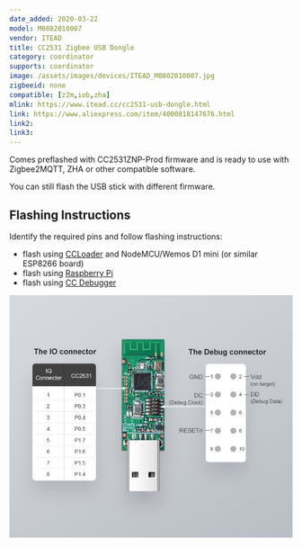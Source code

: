 ```yaml
---
date_added: 2020-03-22
model: M0802010007
vendor: ITEAD
title: CC2531 Zigbee USB Dongle
category: coordinator
supports: coordinator
image: /assets/images/devices/ITEAD_M0802010007.jpg
zigbeeid: none
compatible: [z2m,iob,zha]
mlink: https://www.itead.cc/cc2531-usb-dongle.html
link: https://www.aliexpress.com/item/4000818147676.html
link2: 
link3: 
---
```

Comes preflashed with CC2531ZNP-Prod firmware and is ready to use with Zigbee2MQTT, ZHA or other compatible software.

You can still flash the USB stick with different firmware.

## Flashing Instructions
Identify the required pins and follow flashing instructions:
- flash using [CCLoader](/flashing_ccloader.html) and NodeMCU/Wemos D1 mini (or similar ESP8266 board)
- flash using [Raspberry Pi](http://www.marrold.co.uk/2019/12/flashing-cc2530-cc2591-zigbee-module.html)
- flash using [CC Debugger](https://www.zigbee2mqtt.io/getting_started/flashing_the_cc2531.html) 

![Pinout](/assets/images/devices/CC2531usb_pinout.jpg) 